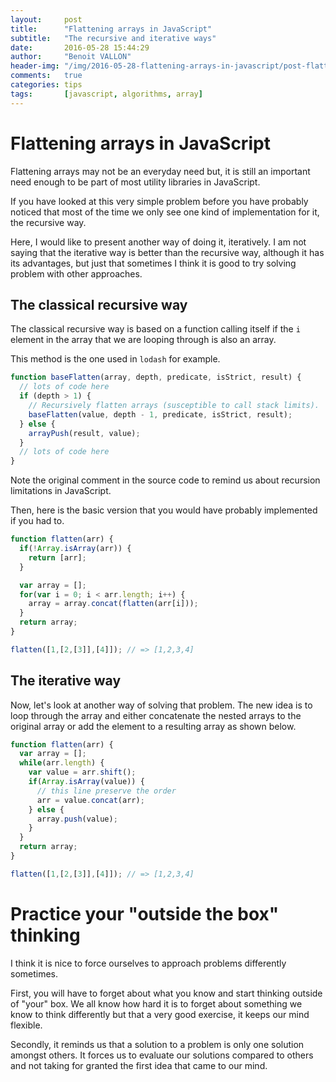 ```yaml
---
layout:     post
title:      "Flattening arrays in JavaScript"
subtitle:   "The recursive and iterative ways"
date:       2016-05-28 15:44:29
author:     "Benoit VALLON"
header-img: "/img/2016-05-28-flattening-arrays-in-javascript/post-flattening-arrays-in-javascript.jpg"
comments:   true
categories: tips
tags:       [javascript, algorithms, array]
---
```


# Flattening arrays in JavaScript

Flattening arrays may not be an everyday need but, it is still an important need enough to be part of most utility libraries in JavaScript.

If you have looked at this very simple problem before you have probably noticed that most of the time we only see one kind of implementation for it, the recursive way.

Here, I would like to present another way of doing it, iteratively. I am not saying that the iterative way is better than the recursive way, although it has its advantages, but just that sometimes I think it is good to try solving problem with other approaches.

## The classical recursive way

The classical recursive way is based on a function calling itself if the `i` element in the array that we are looping through is also an array.

This method is the one used in `lodash` for example.

```js
function baseFlatten(array, depth, predicate, isStrict, result) {
  // lots of code here
  if (depth > 1) {
    // Recursively flatten arrays (susceptible to call stack limits).
    baseFlatten(value, depth - 1, predicate, isStrict, result);
  } else {
    arrayPush(result, value);
  }
  // lots of code here
}
```

Note the original comment in the source code to remind us about recursion limitations in JavaScript.

Then, here is the basic version that you would have probably implemented if you had to.

```js
function flatten(arr) {
  if(!Array.isArray(arr)) {
    return [arr];
  }

  var array = [];
  for(var i = 0; i < arr.length; i++) {
    array = array.concat(flatten(arr[i]));
  }
  return array;
}

flatten([1,[2,[3]],[4]]); // => [1,2,3,4]
```

## The iterative way

Now, let's look at another way of solving that problem. The new idea is to loop through the array and either concatenate the nested arrays to the original array or add the element to a resulting array as shown below.

```js
function flatten(arr) {
  var array = [];
  while(arr.length) {
    var value = arr.shift();
    if(Array.isArray(value)) {
      // this line preserve the order
      arr = value.concat(arr);
    } else {
      array.push(value);
    }
  }
  return array;
}

flatten([1,[2,[3]],[4]]); // => [1,2,3,4]
```

# Practice your "outside the box" thinking

I think it is nice to force ourselves to approach problems differently sometimes.

First, you will have to forget about what you know and start thinking outside of "your" box. We all know how hard it is to forget about something we know to think differently but that a very good exercise, it keeps our mind flexible.

Secondly, it reminds us that a solution to a problem is only one solution amongst others. It forces us to evaluate our solutions compared to others and not taking for granted the first idea that came to our mind.
